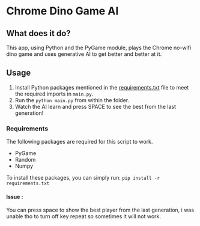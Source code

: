 # Chrome Dino Game AI

## What does it do? 
This app, using Python and the PyGame module, plays the Chrome no-wifi dino game and uses generative AI to get better and better at it.

## Usage
1. Install Python packages mentioned in the [requirements.txt](requirements.txt) file to meet the required imports in `main.py`.
2. Run the `python main.py` from within the folder.
3. Watch the AI learn and press SPACE to see the best from the last generation!

### Requirements
The following packages are required for this script to work.
- PyGame
- Random
- Numpy

To install these packages, you can simply run: `pip install -r requirements.txt`


#### Issue :
You can press space to show the best player from the last generation, i was unable tho to turn off key repeat so sometimes it will not work.